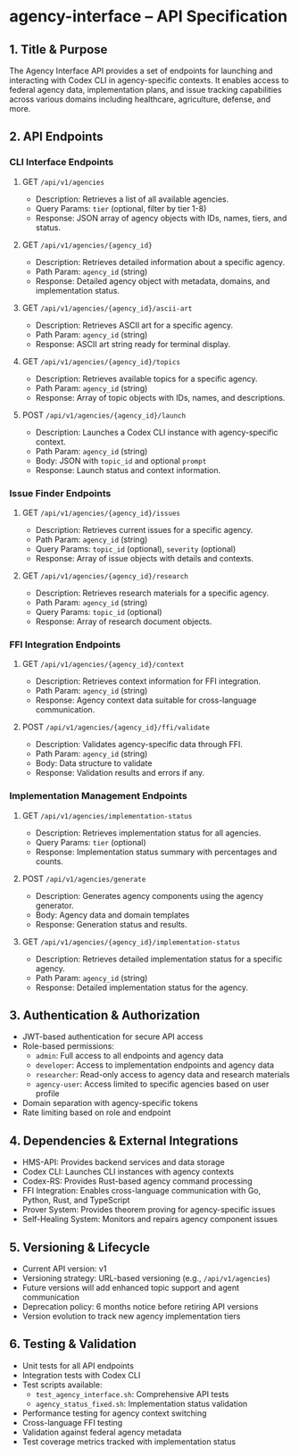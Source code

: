 # agency-interface – API Specification

## 1. Title & Purpose
The Agency Interface API provides a set of endpoints for launching and interacting with Codex CLI in agency-specific contexts. It enables access to federal agency data, implementation plans, and issue tracking capabilities across various domains including healthcare, agriculture, defense, and more.

## 2. API Endpoints

### CLI Interface Endpoints

1. GET `/api/v1/agencies`
   - Description: Retrieves a list of all available agencies.
   - Query Params: `tier` (optional, filter by tier 1-8)
   - Response: JSON array of agency objects with IDs, names, tiers, and status.

2. GET `/api/v1/agencies/{agency_id}`
   - Description: Retrieves detailed information about a specific agency.
   - Path Param: `agency_id` (string)
   - Response: Detailed agency object with metadata, domains, and implementation status.

3. GET `/api/v1/agencies/{agency_id}/ascii-art`
   - Description: Retrieves ASCII art for a specific agency.
   - Path Param: `agency_id` (string)
   - Response: ASCII art string ready for terminal display.

4. GET `/api/v1/agencies/{agency_id}/topics`
   - Description: Retrieves available topics for a specific agency.
   - Path Param: `agency_id` (string)
   - Response: Array of topic objects with IDs, names, and descriptions.

5. POST `/api/v1/agencies/{agency_id}/launch`
   - Description: Launches a Codex CLI instance with agency-specific context.
   - Path Param: `agency_id` (string)
   - Body: JSON with `topic_id` and optional `prompt`
   - Response: Launch status and context information.

### Issue Finder Endpoints

1. GET `/api/v1/agencies/{agency_id}/issues`
   - Description: Retrieves current issues for a specific agency.
   - Path Param: `agency_id` (string)
   - Query Params: `topic_id` (optional), `severity` (optional)
   - Response: Array of issue objects with details and contexts.

2. GET `/api/v1/agencies/{agency_id}/research`
   - Description: Retrieves research materials for a specific agency.
   - Path Param: `agency_id` (string)
   - Query Params: `topic_id` (optional)
   - Response: Array of research document objects.

### FFI Integration Endpoints

1. GET `/api/v1/agencies/{agency_id}/context`
   - Description: Retrieves context information for FFI integration.
   - Path Param: `agency_id` (string)
   - Response: Agency context data suitable for cross-language communication.

2. POST `/api/v1/agencies/{agency_id}/ffi/validate`
   - Description: Validates agency-specific data through FFI.
   - Path Param: `agency_id` (string)
   - Body: Data structure to validate
   - Response: Validation results and errors if any.

### Implementation Management Endpoints

1. GET `/api/v1/agencies/implementation-status`
   - Description: Retrieves implementation status for all agencies.
   - Query Params: `tier` (optional)
   - Response: Implementation status summary with percentages and counts.

2. POST `/api/v1/agencies/generate`
   - Description: Generates agency components using the agency generator.
   - Body: Agency data and domain templates
   - Response: Generation status and results.

3. GET `/api/v1/agencies/{agency_id}/implementation-status`
   - Description: Retrieves detailed implementation status for a specific agency.
   - Path Param: `agency_id` (string)
   - Response: Detailed implementation status for the agency.

## 3. Authentication & Authorization

- JWT-based authentication for secure API access
- Role-based permissions:
  - `admin`: Full access to all endpoints and agency data
  - `developer`: Access to implementation endpoints and agency data
  - `researcher`: Read-only access to agency data and research materials
  - `agency-user`: Access limited to specific agencies based on user profile
- Domain separation with agency-specific tokens
- Rate limiting based on role and endpoint

## 4. Dependencies & External Integrations

- HMS-API: Provides backend services and data storage
- Codex CLI: Launches CLI instances with agency contexts
- Codex-RS: Provides Rust-based agency command processing
- FFI Integration: Enables cross-language communication with Go, Python, Rust, and TypeScript
- Prover System: Provides theorem proving for agency-specific issues
- Self-Healing System: Monitors and repairs agency component issues

## 5. Versioning & Lifecycle

- Current API version: v1
- Versioning strategy: URL-based versioning (e.g., `/api/v1/agencies`)
- Future versions will add enhanced topic support and agent communication
- Deprecation policy: 6 months notice before retiring API versions
- Version evolution to track new agency implementation tiers

## 6. Testing & Validation

- Unit tests for all API endpoints
- Integration tests with Codex CLI
- Test scripts available:
  - `test_agency_interface.sh`: Comprehensive API tests
  - `agency_status_fixed.sh`: Implementation status validation
- Performance testing for agency context switching
- Cross-language FFI testing
- Validation against federal agency metadata
- Test coverage metrics tracked with implementation status